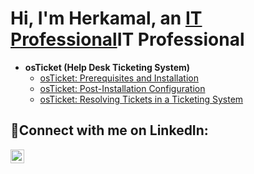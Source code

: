 <h1>Hi, I'm Herkamal, an <a href="https://linkedin.com/in/herkamal-randhawa-23980a16a/">IT Professional</a>IT Professional</a></h1>

- <b>osTicket (Help Desk Ticketing System)</b>
  - [osTicket: Prerequisites and Installation](https://github.com/Herkamal/osticket-prereqs)
  - [osTicket: Post-Installation Configuration](https://github.com/Herkamal/post-install-config)
  - [osTicket: Resolving Tickets in a Ticketing System](https://github.com/Herkamal/Ticket-Lifecycle)

<h2>🤳Connect with me on LinkedIn:</h2>

[<img align="left" alt="Herkamal | LinkedIn" width="22px" src="https://cdn.jsdelivr.net/npm/simple-icons@v3/icons/linkedin.svg" />][linkedin]

[linkedin]: https://linkedin.com/in/herkamal-randhawa-23980a16a
